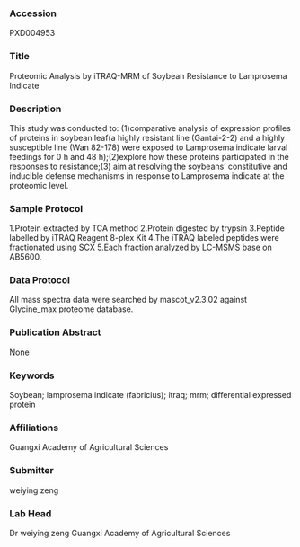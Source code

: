 ### Accession
PXD004953

### Title
Proteomic Analysis by iTRAQ-MRM of Soybean Resistance to Lamprosema Indicate

### Description
This study was conducted to: (1)comparative analysis of expression profiles of proteins in soybean leaf(a highly resistant line (Gantai-2-2) and a highly susceptible line (Wan 82-178) were exposed to Lamprosema indicate larval feedings for 0 h and 48 h);(2)explore how these proteins participated in the responses to resistance;(3) aim at resolving the soybeans’ constitutive and inducible defense mechanisms in response to Lamprosema indicate at the proteomic level.

### Sample Protocol
1.Protein extracted by TCA method 2.Protein digested by trypsin 3.Peptide labelled by iTRAQ Reagent 8-plex Kit 4.The iTRAQ labeled peptides were fractionated using SCX 5.Each fraction analyzed by LC-MSMS base on AB5600.

### Data Protocol
All mass spectra data were searched by mascot_v2.3.02 against Glycine_max proteome  database.

### Publication Abstract
None

### Keywords
Soybean; lamprosema indicate (fabricius); itraq; mrm; differential expressed protein

### Affiliations
Guangxi Academy of Agricultural Sciences

### Submitter
weiying zeng

### Lab Head
Dr weiying zeng
Guangxi Academy of Agricultural Sciences


